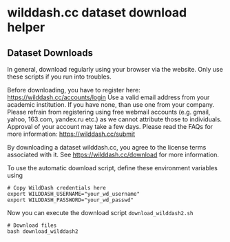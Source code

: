 # wilddash.cc dataset download helper #

## Dataset Downloads ##

In general, download regularly using your browser via the website. Only use these scripts if you run into troubles. 

Before downloading, you have to register here: https://wilddash.cc/accounts/login
Use a valid email address from your academic institution. If you have none, than use one from your company. Please refrain from registering using free webmail accounts (e.g. gmail, yahoo, 163.com, yandex.ru etc.) as we cannot attribute those to individuals.
Approval of your account may take a few days. Please read the FAQs for more information: https://wilddash.cc/submit

By downloading a dataset wilddash.cc, you agree to the license terms associated with it. 
See https://wilddash.cc/download for more information.

To use the automatic download script, define these environment variables using 

```
# Copy WildDash credentials here
export WILDDASH_USERNAME="your_wd_username"
export WILDDASH_PASSWORD="your_wd_passwd"
```

Now you can execute the download script ``` download_wilddash2.sh ``` 

```
# Download files
bash download_wilddash2
```